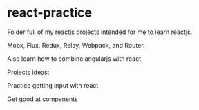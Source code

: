 # react-practice

Folder full of my reactjs projects intended for me to learn reactjs.

Mobx, Flux, Redux, Relay, Webpack, and Router.

Also learn how to combine angularjs with react

Projects ideas: 

Practice getting input with react 

Get good at compenents

